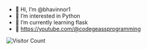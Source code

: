 - 👋 Hi, I’m @bhavinnor1
- 👀 I’m interested in Python
- 🌱 I’m currently learning flask
- 🎦 https://youtube.com/@codegeassprogramming

![Visitor Count](https://profile-counter.glitch.me/{bhavinnor1}/count.svg)

<!---
bhavinnor1/bhavinnor1 is a ✨ special ✨ repository because its `README.md` (this file) appears on your GitHub profile.
You can click the Preview link to take a look at your changes.

